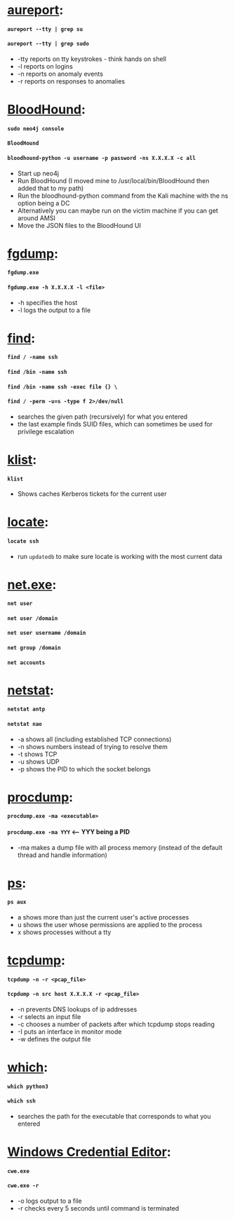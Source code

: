 # [aureport](https://linux.die.net/man/8/aureport):
#### `aureport --tty | grep su`
#### `aureport --tty | grep sudo`
  * -tty reports on tty keystrokes - think hands on shell
  * -l reports on logins
  * -n reports on anomaly events
  * -r reports on responses to anomalies

# [BloodHound](https://github.com/BloodHoundAD/BloodHound):
#### `sudo neo4j console`
#### `BloodHound`
#### `bloodhound-python -u username -p password -ns X.X.X.X -c all`
  * Start up neo4j
  * Run BloodHound (I moved mine to /usr/local/bin/BloodHound then added that to my path)
  * Run the bloodhound-python command from the Kali machine with the ns option being a DC
  * Alternatively you can maybe run on the victim machine if you can get around AMSI
  * Move the JSON files to the BloodHound UI


# [fgdump](https://web.archive.org/web/20191115054845/https://www.aldeid.com/wiki/FGDump):
#### `fgdump.exe`
#### `fgdump.exe -h X.X.X.X -l <file>`
  * -h specifies the host
  * -l logs the output to a file

# [find](https://linux.die.net/man/1/find): 
#### `find / -name ssh`
#### `find /bin -name ssh`
#### `find /bin -name ssh -exec file {} \`
#### `find / -perm -u=s -type f 2>/dev/null`
  * searches the given path (recursively) for what you entered
  * the last example finds SUID files, which can sometimes be used for privilege escalation

# [klist](https://linux.die.net/man/1/klist):
#### `klist`
  * Shows caches Kerberos tickets for the current user

# [locate](https://linux.die.net/man/1/locate):
#### `locate ssh`
  * run `updatedb` to make sure locate is working with the most current data

# [net.exe](https://docs.microsoft.com/en-us/previous-versions/windows/it-pro/windows-server-2012-r2-and-2012/cc771865(v=ws.11)):
#### `net user`
#### `net user /domain`
#### `net user username /domain`
#### `net group /domain`
#### `net accounts`

# [netstat](https://linux.die.net/man/8/netstat):
#### `netstat antp`
#### `netstat nao`
  * -a shows all (including established TCP connections)
  * -n shows numbers instead of trying to resolve them
  * -t shows TCP
  * -u shows UDP
  * -p shows the PID to which the socket belongs

# [procdump](https://docs.microsoft.com/en-us/sysinternals/downloads/procdump):
#### `procdump.exe -ma <executable>`
#### `procdump.exe -ma YYY` <-- YYY being a PID
  * -ma makes a dump file with all process memory (instead of the default thread and handle information)

# [ps](https://man7.org/linux/man-pages/man1/ps.1.html):
#### `ps aux`
  * a shows more than just the current user's active processes
  * u shows the user whose permissions are applied to the process 
  * x shows processes without a tty

# [tcpdump](https://linux.die.net/man/8/tcpdump):
#### `tcpdump -n -r <pcap_file>`
#### `tcpdump -n src host X.X.X.X -r <pcap_file>`
  * -n prevents DNS lookups of ip addresses
  * -r selects an input file
  * -c chooses a number of packets after which tcpdump stops reading
  * -I puts an interface in monitor mode
  * -w defines the output file

# [which](https://linux.die.net/man/1/which):
#### `which python3` 
#### `which ssh`
  * searches the path for the executable that corresponds to what you entered

# [Windows Credential Editor](https://web.archive.org/web/20191115055522/https://www.aldeid.com/wiki/Windows-credentials-editor):
#### `cwe.exe`
#### `cwe.exe -r`
  * -o logs output to a file
  * -r checks every 5 seconds until command is terminated
